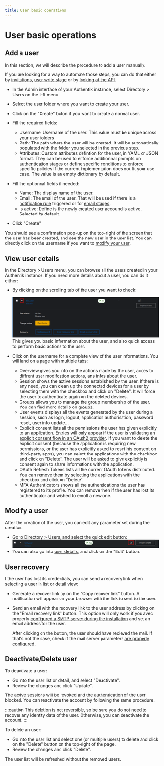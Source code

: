 ```yaml
---
title: User basic operations
---
```


# User basic operations

## Add a user

In this section, we will describe the procedure to add a user manually.

If you are looking for a way to automate those steps, you can do that either by [invitations](./invitation.md), [user write stage](../../flow/stages/user_write.md) or by [looking at the API](../../../developer-docs/api/browser).

-   In the Admin interface of your Authentik instance, select Directory > Users on the left menu.

-   Select the user folder where you want to create your user.

-   Click on the "Create" buton if you want to create a normal user.

-   Fill the required fields:

    -   Username: Username of the user. This value must be unique across your user folders
    -   Path: The path where the user will be created. It will be automatically populated with the folder you selected in the previous step.
    -   Attributes: Custom attributes defintion for the user, in YAML or JSON format. They can be used to enforce additionnal prompts on authentication stages or define specific conditions to enforce specific policies if the current implementation does not fit your use case. The value is an empty dictionary by default.

-   Fill the optionnal fields if needed:

    -   Name: The display name of the user.
    -   Email: The email of the user. That will be used if there is a [notification rule](../../events/notifications.md) triggered or for [email stages](../../flow/stages/email/index.mdx).
    -   Is active: Define is the newly created user accound is active. Selected by default.

-   Click "Create"

You should see a confirmation pop-up on the top-right of the screen that the user has been created, and see the new user in the user list.
You can directly click on the username if you want to [modify your user](./user_basic_operations.md#modify-a-user).

## View user details

In the Directory > Users menu, you can browse all the users created in your Authentik instance. If you need more details about a user, you can do it either:

-   By clicking on the scrolling tab of the user you want to check:

    ![](./user_quick_overview.png)
    This gives you basic information about the user, and also quick access to perform basic actions to the user.

-   Click on the username for a complete view of the user informations. You will land on a page with multiple tabs:

    -   Overview gives you info on the actions made by the user, acces to diffrent user modifcation actions, ans infos about the user.
    -   Session shows the active sessions established by the user. If there is any need, you can clean up the connected devices for a user by selecting them with the checkbox and click on "Delete". It will force the user to authenticate again on the deleted devices.
    -   Groups allows you to manage the group membership of the user. You can find more details on [groups](../group.md).
    -   User events displays all the events generated by the user during a session, such as login, logout, application authorisation, password reset, user info update...
    -   Explicit consent lists all the permissions the user has given explicitly to an application. Entries will only appear if the user is validating an [explicit consent flow in an OAuth2 provider](../../providers/oauth2/index.md). If you want to delete the explicit consent (because the application is requiring new permissions, or the user has explicitly asked to reset his consent on third-party apps), you can select the applications with the checkbox and click on "Delete". The user will be asked to give explicitly is consent again to share informations with the application.
    -   OAuth Refresh Tokens lists all the current OAuth tokens distributed. You can remove them by selecting the applications with the checkbox and click on "Delete".
    -   MFA Authenticators shows all the authentications the user has registered to its profile. You can remove then if the user has lost its authenticator and wished to enroll a new one.

## Modify a user

After the creation of the user, you can edit any parameter set during the creation:

-   Go to Directory > Users, and select the quick edit button:
    ![](./user_quick_edit.png)
-   You can also go into [user details](#user-details), and click on the "Edit" button.

## User recovery

I the user has lost its credentials, you can send a recovery link when selecting a user in list or detail view:

-   Generate a recover link by on the "Copy recover link" button.
    A notification will appear on your browser with the link to sent to the user.
-   Send an email with the recovery link to the user address by clicking on the "Email recovery link" button.
    This option will only work if you avec properly [configured a SMTP server during the installation](../../installation/docker-compose.md#email-configuration-optional-but-recommended) and set an email address for the user.

    After clicking on the button, the user should have recieved the mail. If that's not the case, check if the mail server parameters [are properly configured](../../troubleshooting/emails.md).

## Deactivate/Delete user

To deactivate a user:

-   Go into the user list or detail, and select "Deactivate".
-   Review the changes and click "Update".

The active sessions will be revoked and the authentication of the user blocked. You can reactivate the account by following the same procedure.

:::caution
This deletion is not reversible, so be sure you do not need to recover any identity data of the user.
Otherwise, you can deactivate the account.
:::

To delete an user:

-   Go into the user list and select one (or multiple users) to delete and click on the "Delete" button on the top-right of the page.
-   Review the changes and click "Delete".

The user list will be refreshed without the removed users.
